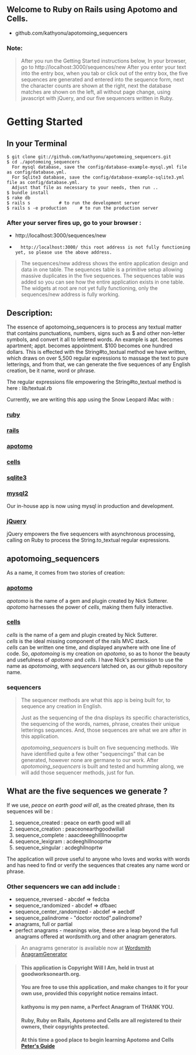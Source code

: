 ## Welcome to Ruby on Rails using Apotomo and Cells.
* github.com/kathyonu/apotomoing_sequencers

### Note: 
> After you run the Getting Started instructions below, 
> In your browser, go to http://localhost:3000/sequences/new
> After you enter your text into the entry box,
> when you tab or click out of the entry box, the five sequences
> are generated and entered into the sequence form,
> next the character counts are shown at the right, 
> next the database matches are shown on the left, 
> all without page change, using javascript with jQuery,
> and our five sequencers written in Ruby.

# Getting Started
## In your Terminal

	$ git clone git://github.com/kathyonu/apotomoing_sequencers.git
	$ cd ./apotomoing_sequencers
	  For mysql database, save the config/database-example-mysql.yml file as config/database.yml.
	  For Sqlite3 database, save the config/database-example-sqlite3.yml file as config/database.yml.
	  Adjust that file as necessary to your needs, then run ..
	$ bundle install
	$ rake db
	$ rails s			# to run the development server
	$ rails s -e production		# to run the production server


### After your server fires up, go to your browser : 

*	http://localhost:3000/sequences/new
*       http://localhost:3000/ this root address is not fully functioning yet, so please use the above address.
> The sequences/new address shows the entire application design and data in one table. 
> The sequences table is a primitive setup allowing massive duplicates in the five sequences. 
> The sequences table was added so you can see how the entire application exists in one table. 
> The widgets at root are not yet fully functioning, only the sequences/new address is fully working.

## Description:

The essence of apotomoing_sequencers is to process any textual matter that contains punctuations, numbers, signs such as $ and other non-letter symbols, and convert it all to lettered words.  An example is apt. becomes apartment; appt. becomes appointment. $100 becomes one hundred dollars.  This is effected with the String#to_textual method we have written, which draws on over 5,500 regular expressions to massage the text to pure letterings, and from that, we can generate the five sequences of any English creation, be it name, word or phrase. 

The regular expressions file empowering the String#to_textual method is here : lib/textual.rb

Currently, we are writing this app using the Snow Leopard iMac with : 
### [ruby](http://rubyforge.org/ "Ruby 1.9.2p0 2010-08-18 revision 29036 [x86_64-darwin10]")
### [rails](http://rubyforge.org/projects/rails/ "Rails 3.0.5, up through Rails 3.0.10")
### [apotomo](http://apotomo.de/ "Apotomo 1.2.0")
### [cells](http://cells.rubyforge.org/ "Cells 3.6.7")
### [sqlite3](http://www.sqlite.org/quickstart.html "SQLite")
### [mysql2](http://rubygems.org/gems/mysql2 "mysql2")
Our in-house app is now using mysql in production and development.
### [jQuery](http://jquery.com/ "jQuery")
jQuery empowers the five sequencers with asynchronous processing, calling on Ruby to process the String.to_textual regular expressions.

## apotomoing_sequencers
As a name, it comes from two stories of creation:

### [apotomo](http://apotomo.de/ "apotomo")
*_apotomo_* is the name of a gem and plugin created by Nick Sutterer.
*_apotomo_* harnesses the power of *cells*, making them fully interactive.

### [cells](http://cells.rubyforge.org/ "cells")
*_cells_* is the name of a gem and plugin created by Nick Sutterer.  
*_cells_* is the ideal missing component of the rails MVC stack.  
*_cells_* can be written one time, and displayed anywhere with one line of code.
So, *apotomoing* is my creation on *apotomo*, so as to honor the beauty and usefulness of *apotomo* and *cells*.
I have Nick's permission to use the name as *apotomoing*, with *sequencers* latched on, as our github repository name.

### sequencers
> The sequencer methods are what this app is being built for, to sequence any creation in English.
>
> Just as the sequencing of the dna displays its specific characteristics, 
> the sequencing of the words, names, phrase, creates their unique letterings sequences.
> And, those sequences are what we are after in this application.
>
> *apotomoing_sequencers* is built on five sequencing methods.
> We have identified quite a few other "sequencings" that can be generated, however none are germane to our work.
> After *apotomoing_sequencers* is built and tested and humming along, we will add those sequencer methods, just for fun.

## What are the five sequences we generate ? 

If we use, *peace on earth good will all*, as the created phrase, then its sequences will be :

1. sequence_created  : peace on earth good will all
2. sequence_creation : peaceonearthgoodwillall
3. sequence_complete : aaacdeeeghillllnoooprtw
4. sequence_lexigram : acdeeghillnooprtw
5. sequence_singular : acdeghilnoprtw

The application will prove useful to anyone who loves and works with words and has need to find or verify the sequences that creates any name word or phrase. 

### Other sequencers we can add include :

* sequence_reversed - abcdef => fedcba
* sequence_randomized - abcdef => dfbaec
* sequence_center_randomized - abcdef => aecbdf
* sequence_palindrome - "doctor roctod".palindrome?
* anagrams, full or partial
* perfect anagrams - meanings wise, these are a leap beyond the full anagrams offered at wordsmith.org and other anagram generators.

> An anagrams generator is available now at [Wordsmith AnagramGenerator](http://www.wordsmith.org/ "Wordsmith.org AnagramGenerator")

> #### This application is Copyright Will I Am, held in trust at goodworksonearth.org.
> #### You are free to use this application, and make changes to it for your own use, provided this copyright notice remains intact.  
> #### kathyonu is my pen name, a Perfect Anagram of THANK YOU.
> #### Ruby, Ruby on Rails, Apotomo and Cells are all registered to their owners, their copyrights protected.
> #### At this time a good place to begin learning Apotomo and Cells [Peter's Guide](http://apotomo.de/peters-guide-1.1/introduction.html "Peter's Guide")
